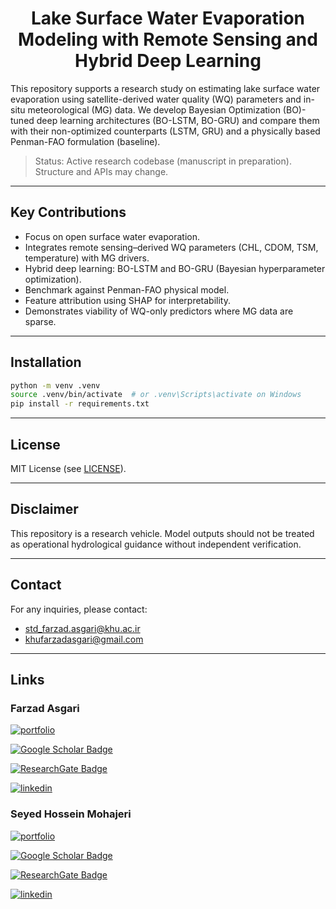 <div align="center">
   <h1>Lake Surface Water Evaporation Modeling with Remote Sensing and Hybrid Deep Learning</h1>
</div>


This repository supports a research study on estimating lake surface water evaporation using satellite-derived water quality (WQ) parameters and in-situ meteorological (MG) data. We develop Bayesian Optimization (BO)-tuned deep learning architectures (BO-LSTM, BO-GRU) and compare them with their non-optimized counterparts (LSTM, GRU) and a physically based Penman-FAO formulation (baseline).

> Status: Active research codebase (manuscript in preparation). Structure and APIs may change.

---

## Key Contributions

- Focus on open surface water evaporation.
- Integrates remote sensing–derived WQ parameters (CHL, CDOM, TSM, temperature) with MG drivers.
- Hybrid deep learning: BO-LSTM and BO-GRU (Bayesian hyperparameter optimization).
- Benchmark against Penman-FAO physical model.
- Feature attribution using SHAP for interpretability.
- Demonstrates viability of WQ-only predictors where MG data are sparse.

---

## Installation

```bash
python -m venv .venv
source .venv/bin/activate  # or .venv\Scripts\activate on Windows
pip install -r requirements.txt
```

---

## License

MIT License (see [LICENSE](https://github.com/farzadasgari/evap?tab=MIT-1-ov-file)).

---

## Disclaimer

This repository is a research vehicle. Model outputs should not be treated as operational hydrological guidance without independent verification.

---

## Contact
For any inquiries, please contact:
- std_farzad.asgari@khu.ac.ir
- khufarzadasgari@gmail.com

---

## Links

### Farzad Asgari
[![portfolio](https://img.shields.io/badge/my_portfolio-000?style=for-the-badge&logo=ko-fi&logoColor=white)](https://farzadasgari.ir/)

[![Google Scholar Badge](https://img.shields.io/badge/Google%20Scholar-4285F4?logo=googlescholar&logoColor=fff&style=for-the-badge)](https://scholar.google.com/citations?user=Rhue_kkAAAAJ&hl=en)

[![ResearchGate Badge](https://img.shields.io/badge/ResearchGate-0CB?logo=researchgate&logoColor=fff&style=for-the-badge)](https://www.researchgate.net/profile/Farzad-Asgari)

[![linkedin](https://img.shields.io/badge/linkedin-0A66C2?style=for-the-badge&logo=linkedin&logoColor=white)](https://www.linkedin.com/in/farzad-asgari-5a90942b2/)


### Seyed Hossein Mohajeri
[![portfolio](https://img.shields.io/badge/my_portfolio-000?style=for-the-badge&logo=ko-fi&logoColor=white)](https://khu.ac.ir/cv/1139/Seyed-Hossein-Mohajeri)

[![Google Scholar Badge](https://img.shields.io/badge/Google%20Scholar-4285F4?logo=googlescholar&logoColor=fff&style=for-the-badge)](https://scholar.google.com/citations?user=E8PFUBEAAAAJ&hl=en)

[![ResearchGate Badge](https://img.shields.io/badge/ResearchGate-0CB?logo=researchgate&logoColor=fff&style=for-the-badge)](https://www.researchgate.net/profile/Seyed-Mohajeri-2)

[![linkedin](https://img.shields.io/badge/linkedin-0A66C2?style=for-the-badge&logo=linkedin&logoColor=white)](
https://ir.linkedin.com/in/hossein-mohajeri)
